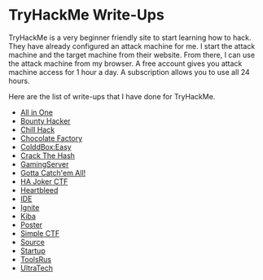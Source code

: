 # TryHackMe Write-Ups

TryHackMe is a very beginner friendly site to start learning how to hack. They have already configured an attack machine for me. I start the attack machine and the target machine from their website. From there, I can use the attack machine from my browser. A free account gives you attack machine access for 1 hour a day. A subscription allows you to use all 24 hours.

Here are the list of write-ups that I have done for TryHackMe.

- [All in One](all_in_one.md)
- [Bounty Hacker](bounty_hacker.md)
- [Chill Hack](chill_hack.md)
- [Chocolate Factory](chocolate_factory.md)
- [ColddBox:Easy](coldd_box_easy.md)
- [Crack The Hash](crack_the_hash.md)
- [GamingServer](gaming_server.md)
- [Gotta Catch'em All!](gotta_catch_em_all.md)
- [HA Joker CTF](ha_joker_ctf.md)
- [Heartbleed](heartbleed.md)
- [IDE](ide.md)
- [Ignite](ignite.md)
- [Kiba](kiba.md)
- [Poster](poster.md)
- [Simple CTF](simple_ctf.md)
- [Source](source.md)
- [Startup](startup.md)
- [ToolsRus](tools_r_us.md)
- [UltraTech](ultra_tech.md)
